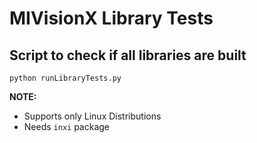 # MIVisionX Library Tests

## Script to check if all libraries are built

```
python runLibraryTests.py
```

**NOTE:** 
* Supports only Linux Distributions
* Needs `inxi` package